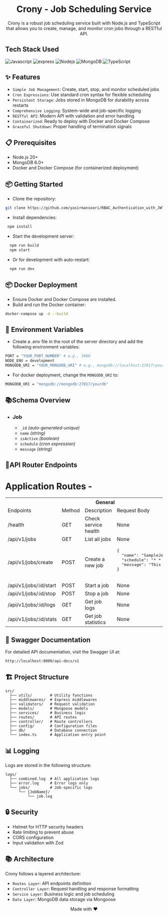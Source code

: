 <h1 align="center">
Crony - Job Scheduling Service
</h1>
<div align="center">
Crony is a robust job scheduling service built with Node.js and TypeScript that allows you to create, manage, and monitor cron jobs through a RESTful API.
</div>

## Tech Stack Used
![Javascript](https://img.shields.io/badge/Javascript-F0DB4F?style=for-the-badge&labelColor=black&logo=javascript&logoColor=F0DB4F)
![express](https://img.shields.io/badge/Express.js-000000?style=for-the-badge&logo=express&logoColor=white)
![Nodejs](https://img.shields.io/badge/Node.js-43853D?style=for-the-badge&logo=node.js&logoColor=white)
![MongoDB](https://img.shields.io/badge/MongoDB-4EA94B?style=for-the-badge&logo=mongodb&logoColor=white)
![TypeScript](https://img.shields.io/badge/TypeScript-3178C6?style=for-the-badge&logo=typescript&logoColor=white)

## ✨ Features
- `Simple Job Management`: Create, start, stop, and monitor scheduled jobs
- `Cron Expressions`: Use standard cron syntax for flexible scheduling
- `Persistent Storage`: Jobs stored in MongoDB for durability across restarts
- `Comprehensive Logging`: System-wide and job-specific logging
- `RESTful API`: Modern API with validation and error handling
- `Containerized`: Ready to deploy with Docker and Docker Compose
- `Graceful Shutdown`: Proper handling of termination signals

## 📋 Prerequisites
- Node.js 20+
- MongoDB 6.0+
- Docker and Docker Compose (for containerized deployment)

## 📦 Getting Started

- Clone the repository:
```sh
git clone https://github.com/yasirmansoori/RBAC_Authentication_with_JWT.git
```
- Install dependencies:
```sh
 npm install
```
- Start the development server:
```sh
  npm run build
  npm start
```
- Or for development with auto-restart:
```sh
  npm run dev
```

## 📦 Docker Deployment
- Ensure Docker and Docker Compose are installed.
- Build and run the Docker container:
```sh
docker-compose up -d --build
```

## 📝 Environment Variables

- Create a .env file in the root of the server directory and add the following environment variables:
```sh
PORT = "YOUR_PORT_NUMBER" # e.g., 3000
NODE_ENV = development
MONGODB_URI = "YOUR_MONGODB_URI" # e.g., mongodb://localhost:27017/yourdb
```

- For docker deployment, change the `MONGODB_URI` to:
```sh
MONGODB_URI = "mongodb://mongodb:27017/yourdb"
```

## 📚Schema Overview
-   ### Job

    -   `_id` _(auto-generated-unique)_ 
    -   `name` _(string)_
    -   `isActive` _(boolean)_
    -   `schedule` _(cron expression)_
    -   `message` _(string)_

## **🚀API Router Endpoints** 

<h1>Application Routes -</h1>
<table>
  <tr>
    <th colspan="4" style="text-align:center">General</th>
  </tr>
  <tr>
    <td>Endpoints</td>
    <td>Method</td>
    <td>Description</td>
    <td>Request Body</td>
  </tr>
  </tr>
  <tr>
    <td>/health</td>
    <td>GET</td>
    <td>Check service health</td>
    <td>None</td>
  </tr>
  <tr>
    <td>/api/v1/jobs</td>
    <td>GET</td>
    <td>List all jobs</td>
    <td>None</td>
  </tr>
  <tr>
    <td>/api/v1/jobs/create	</td>
    <td>POST</td>
    <td>Create a new job</td>
    <td>
      <pre>
{
  "name": "SampleJob",
  "schedule": "* * * * *",
  "message": "This is a sample job"
}
      </pre>
    </td>
  </tr>
  <tr>
    <td>/api/v1/jobs/:id/start</td>
    <td>POST</td>
    <td>Start a job</td>
    <td>None</td>
  </tr>
  <tr>
    <td>/api/v1/jobs/:id/stop</td>
    <td>POST</td>
    <td>Stop a job</td>
    <td>None</td>
  </tr>
  <tr>
    <td>/api/v1/jobs/:id/logs</td>
    <td>GET</td>
    <td>Get job logs</td>
    <td>None</td>
  </tr>
  <tr>
    <td>/api/v1/jobs/:id/stats</td>
    <td>GET</td>
    <td>Get job statistics</td>
    <td>None</td>
  </tr>
</table>

## 📄 Swagger Documentation
For detailed API documentation, visit the Swagger UI at:
```plaintext
http://localhost:8000/api-docs/v1
```


## 🏗️ Project Structure
```plaintext
src/
  ├── utils/        # Utility functions
  ├── middlewares/  # Express middlewares
  ├── validators/   # Request validation
  ├── models/       # Mongoose models
  ├── services/     # Business logic
  ├── routes/       # API routes
  ├── controller/   # Route controllers
  ├── config/       # Configuration files
  ├── db/           # Database connection
  └── index.ts      # Application entry point
```

## 📊 Logging
Logs are stored in the following structure:
```plaintext
logs/
  ├── combined.log  # All application logs
  ├── error.log     # Error logs only
  └── jobs/         # Job-specific logs
      └── {JobName}/
          └── job.log
```

## 🔒 Security
- Helmet for HTTP security headers
- Rate limiting to prevent abuse
- CORS configuration
- Input validation with Zod

## 📚 Architecture
Crony follows a layered architecture:

- `Routes Layer`: API endpoints definition
- `Controller Layer`: Request handling and response formatting
- `Service Layer`: Business logic and job scheduling
- `Data Layer`: MongoDB data storage via Mongoose
<div align="center">Made with ❤️</div>